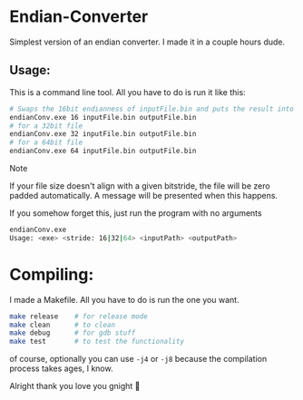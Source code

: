 # Endian-Converter
Simplest version of an endian converter. I made it in a couple hours dude.

## Usage:

This is a command line tool. All you have to do is run it like this:
```bash
# Swaps the 16bit endianness of inputFile.bin and puts the result into outputFile.bin
endianConv.exe 16 inputFile.bin outputFile.bin
# for a 32bit file
endianConv.exe 32 inputFile.bin outputFile.bin
# for a 64bit file
endianConv.exe 64 inputFile.bin outputFile.bin
```
>[!NOTE]
> If your file size doesn't align with a given bitstride, the file will be zero padded automatically. A message will be presented when this happens.

If you somehow forget this, just run the program with no arguments

```bash
endianConv.exe
Usage: <exe> <stride: 16|32|64> <inputPath> <outputPath>
```

# Compiling:
I made a Makefile. All you have to do is run the one you want.
```bash
make release	# for release mode
make clean		# to clean
make debug		# for gdb stuff
make test		# to test the functionality
```

of course, optionally you can use `-j4` or `-j8` because the compilation process takes 
ages, I know.

Alright thank you love you gnight :purple_heart: